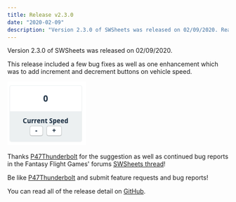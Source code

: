 ```yaml
---
title: Release v2.3.0
date: "2020-02-09"
description: "Version 2.3.0 of SWSheets was released on 02/09/2020. Read about the highlights here."
---
```


Version 2.3.0 of SWSheets was released on 02/09/2020.

This release included a few bug fixes as well as one enhancement which was to add increment and decrement buttons on vehicle speed.

![Current Speed buttons](current-speed.png)

Thanks [P47Thunderbolt](https://swsheets.com/u/P47Thunderbolt) for the suggestion as well as continued bug reports in the Fantasy Flight Games' forums [SWSheets thread](https://community.fantasyflightgames.com/topic/304147-swsheets-under-new-stewardship/)!

Be like [P47Thunderbolt](https://community.fantasyflightgames.com/profile/337897-p-47-thunderbolt/) and submit feature requests and bug reports!

You can read all of the release detail on [GitHub](https://github.com/swsheets/swsheets/releases/tag/v2.3.0).
